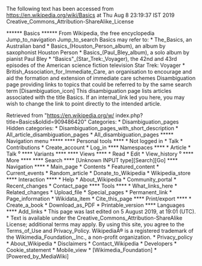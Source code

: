 The following text has been accessed from https://en.wikipedia.org/wiki/Basics at Thu Aug 8 23:19:37 IST 2019
Creative_Commons_Attribution-ShareAlike_License




















****** Basics ******
From Wikipedia, the free encyclopedia
Jump_to_navigation Jump_to_search
Basics may refer to:
    * The_Basics, an Australian band
    * Basics_(Houston_Person_album), an album by saxophonist Houston Person
    * Basics_(Paul_Bley_album), a solo album by pianist Paul Bley
    * "Basics"_(Star_Trek:_Voyager), the 42nd and 43rd episodes of the American
      science fiction television Star Trek: Voyager
    * British_Association_for_Immediate_Care, an organisation to encourage and
      aid the formation and extension of immediate care schemes
                      Disambiguation page providing links to topics that could
                      be referred to by the same search term
[Disambiguation_icon] This disambiguation page lists articles associated with
                      the title Basics.
                      If an internal_link led you here, you may wish to change
                      the link to point directly to the intended article.

Retrieved from "https://en.wikipedia.org/w/
index.php?title=Basics&oldid=909486420"
Categories:
    * Disambiguation_pages
Hidden categories:
    * Disambiguation_pages_with_short_description
    * All_article_disambiguation_pages
    * All_disambiguation_pages
***** Navigation menu *****
**** Personal tools ****
    * Not logged in
    * Talk
    * Contributions
    * Create_account
    * Log_in
**** Namespaces ****
    * Article
    * Talk
⁰
**** Variants ****
**** Views ****
    * Read
    * Edit
    * View_history
⁰
**** More ****
**** Search ****
[Unknown INPUT type][Search][Go]
**** Navigation ****
    * Main_page
    * Contents
    * Featured_content
    * Current_events
    * Random_article
    * Donate_to_Wikipedia
    * Wikipedia_store
**** Interaction ****
    * Help
    * About_Wikipedia
    * Community_portal
    * Recent_changes
    * Contact_page
**** Tools ****
    * What_links_here
    * Related_changes
    * Upload_file
    * Special_pages
    * Permanent_link
    * Page_information
    * Wikidata_item
    * Cite_this_page
**** Print/export ****
    * Create_a_book
    * Download_as_PDF
    * Printable_version
**** Languages ****
Add_links
    * This page was last edited on 5 August 2019, at 19:01 (UTC).
    * Text is available under the Creative_Commons_Attribution-ShareAlike
      License; additional terms may apply. By using this site, you agree to the
      Terms_of_Use and Privacy_Policy. WikipediaÂ® is a registered trademark of
      the Wikimedia_Foundation,_Inc., a non-profit organization.
    * Privacy_policy
    * About_Wikipedia
    * Disclaimers
    * Contact_Wikipedia
    * Developers
    * Cookie_statement
    * Mobile_view
    * [Wikimedia_Foundation]
    * [Powered_by_MediaWiki]
